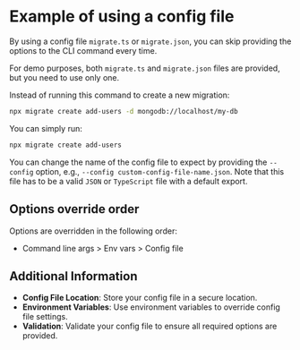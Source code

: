 # Example of using a config file

By using a config file `migrate.ts` or `migrate.json`, you can skip providing the options to the CLI command every time.

For demo purposes, both `migrate.ts` and `migrate.json` files are provided, but you need to use only one.

Instead of running this command to create a new migration:

```bash
npx migrate create add-users -d mongodb://localhost/my-db
```

You can simply run:

```bash
npx migrate create add-users
```

You can change the name of the config file to expect by providing the `--config` option, e.g., `--config custom-config-file-name.json`.
Note that this file has to be a valid `JSON` or `TypeScript` file with a default export.

## Options override order

Options are overridden in the following order:

- Command line args > Env vars > Config file

## Additional Information

- **Config File Location**: Store your config file in a secure location.
- **Environment Variables**: Use environment variables to override config file settings.
- **Validation**: Validate your config file to ensure all required options are provided.
